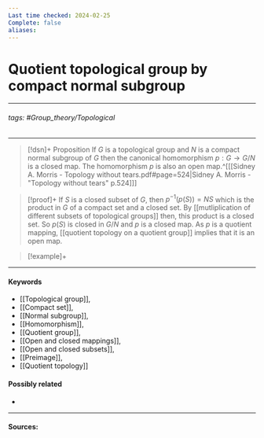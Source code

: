 ```yaml
---
Last time checked: 2024-02-25
Complete: false
aliases:
---
```

# Quotient topological group by compact normal subgroup
***
###### tags: #Group_theory/Topological 
***
>[!dsn]+ Proposition
>If $G$ is a topological group and $N$ is a compact normal subgroup of $G$ then the canonical homomorphism $p:G\to G/N$ is a closed map. The homomorphism $p$ is also an open map.^[[[Sidney A. Morris - Topology without tears.pdf#page=524|Sidney A. Morris - "Topology without tears" p.524]]]

>[!proof]+
>If $S$ is a closed subset of $G$, then $p^{-1}(p(S))=NS$ which is the product in $G$ of a compact set and a closed set. By [[mutliplication of different subsets of topological groups]] then, this product is a closed set. So $p(S)$ is closed in $G/N$ and $p$ is a closed map. As $p$ is a quotient mapping, [[quotient topology on a quotient group]]  implies that it is an open map.

>[!example]+ 
>
***
#### Keywords
- [[Topological group]],
- [[Compact set]],
- [[Normal subgroup]],
- [[Homomorphism]],
- [[Quotient group]],
- [[Open and closed mappings]],
- [[Open and closed subsets]],
- [[Preimage]],
- [[Quotient topology]]
#### Possibly related
- 
***
#### Sources:
